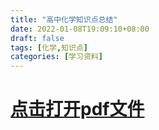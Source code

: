 ```yaml
---
title: "高中化学知识点总结"
date: 2022-01-08T19:09:10+08:00
draft: false
tags: [化学,知识点]
categories: [学习资料]
---
```

# [点击打开pdf文件](https://zuwei522.gitee.io/doc/化学.pdf)
